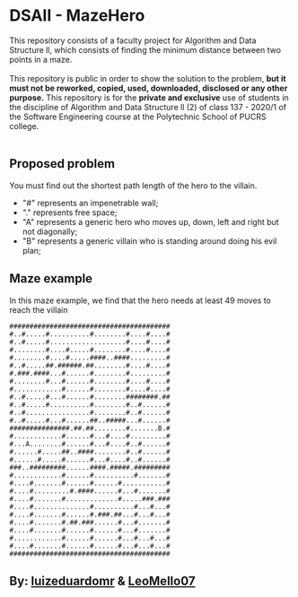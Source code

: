 # DSAII - MazeHero
This repository consists of a faculty project for Algorithm and Data Structure ll, which consists of finding the minimum distance between two points in a maze.
</br>
</br>
This repository is public in order to show the solution to the problem, __but it must not be reworked, copied, used, downloaded, disclosed or any other purpose.__ This repository is for the __private and exclusive__ use of students in the discipline of Algorithm and Data Structure ll (2) of class 137 - 2020/1 of the Software Engineering course at the Polytechnic School of PUCRS college. 
</br>
</br>
## Proposed problem
You must find out the shortest path length of the hero to the villain.
- "#" represents an impenetrable wall;
- "." represents free space;
- "A" represents a generic hero who moves up, down, left and right but not diagonally;
- "B" represents a generic villain who is standing around doing his evil plan;

## Maze example
In this maze example, we find that the hero needs at least 49 moves to reach the villain

```
########################################
#..#.....#..........#........#....#....#
#..#.....#...................#....#....#
#........#....#.....#........#....#....#
#........#....#.....####..####.........#
#..#.....##.######.##........#....#....#
#.###.####...#......#........#.........#
#........#...#......#........#....#....#
#............#......#........#....#....#
#..#.....#...#......#........########.##
#..#.....#..........#........#..#......#
#..#................#........#..#......#
#..#.....#...#......##..#####...#......#
###############.##.##........#.......B.#
#............#......#...#....#.........#
#...A........#......#...#....#..#......#
#......#.....##..####........#..#......#
#......#.....#......#...#....#..#......#
###..#########......####.#####.#########
#............#......#..........#.......#
#....#.......#......#......#...........#
#....#.........#.####......#...#.......#
#....#.......#.............#.....###.###
#....#..............#..........#...#...#
#....#.......#......#.###.##...#...#...#
#....#.......#.##.###......#...#.......#
#....#.......#......#......#...#.......#
#............#......#......#...#...#...#
#....#.......#......#......#...#...#...#
########################################

```
## By: [luizeduardomr](https://github.com/luizeduardomr) & [LeoMello07](https://github.com/LeoMello07)
